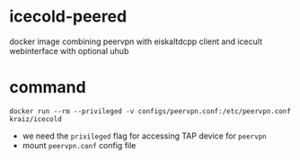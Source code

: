 # icecold-peered
docker image combining peervpn with eiskaltdcpp client and icecult webinterface with optional uhub

# command

```
docker run --rm --privileged -v configs/peervpn.conf:/etc/peervpn.conf kraiz/icecold
```
* we need the `privileged` flag for accessing TAP device for `peervpn`
* mount `peervpn.conf` config file